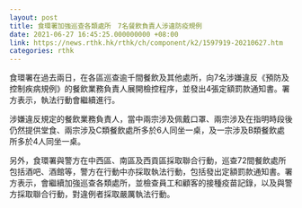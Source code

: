 ```yaml
---
layout: post
title: 食環署加強巡查各類處所　7名餐飲負責人涉違防疫規例
date: 2021-06-27 16:45:25.000000000 +08:00
link: https://news.rthk.hk/rthk/ch/component/k2/1597919-20210627.htm
categories: rthk
---
```


食環署在過去兩日，在各區巡查逾千間餐飲及其他處所，向7名涉嫌違反《預防及控制疾病規例》的餐飲業務負責人展開檢控程序，並發出4張定額罰款通知書。署方表示，執法行動會繼續進行。

涉嫌違反規定的餐飲業務負責人，當中兩宗涉及佩戴口罩、兩宗涉及在指明時段後仍然提供堂食、兩宗涉及C類餐飲處所多於6人同坐一桌，及一宗涉及B類餐飲處所多於4人同坐一桌。

另外，食環署與警方在中西區、南區及西貢區採取聯合行動，巡查72間餐飲處所包括酒吧、酒館等，警方在行動中亦採取執法行動，包括發出定額罰款通知書。署方表示，會繼續加強巡查各類處所，並檢查員工和顧客的接種疫苗記錄，以及與警方採取聯合行動，對違例者採取嚴厲執法行動。
